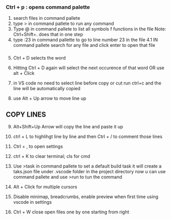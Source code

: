 ### Ctrl + p : opens command palette
 1. search files in command pallete
2. type > in command pallete to run any command
3. Type @ in command pallete to list all symbols f
functions in the file   Note: Ctrl+Shift+.  does that
in one step
4. type :23 in command pallette to go to line number 23 in
the file
4.1 IN command pallete search for any file and click enter to open that file

###
5. Ctrl + D selects the word
6. Hitting Ctrl + D again will select the next occurence of that
word
OR use alt + Click

7. in VS code no need to select line before copy or cut
run ctrl+c and the line will be automatically copied
8. use Alt + Up arrow to move line up

## COPY LINES
9. Alt+Shift+Up Arrow will copy the line and paste it
up

10. ctrl + L to highlihgt line by line
and then Ctrl + / to comment those lines

11. Ctrl + , to open settings

12. ctrl + K to clear terminal; cls for cmd

13. Use >task in command pallete to set a default build task
it will create a taks.json file under .vscode folder in the project directory
 now u can use command pallete and use >run to tun the command

 14. Alt + Click for multiple cursors


 15. Disable minimap, breadcrumbs, enable preview when first time using vscode in settings

 16. Ctrl + W close open files one by one starting from right


 